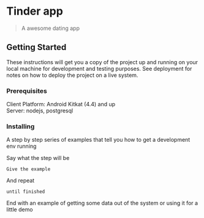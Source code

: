 # Tinder app

> A awesome dating app
## Getting Started

These instructions will get you a copy of the project up and running on your local machine for development and testing purposes. See deployment for notes on how to deploy the project on a live system.

### Prerequisites

Client Platform: Android Kitkat (4.4) and up  
Server: nodejs, postgresql

### Installing

A step by step series of examples that tell you how to get a development env running

Say what the step will be

```
Give the example
```

And repeat

```
until finished
```

End with an example of getting some data out of the system or using it for a little demo

